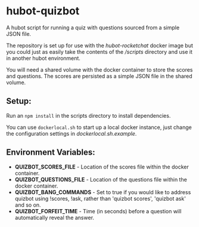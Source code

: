 # hubot-quizbot

A hubot script for running a quiz with questions sourced from a simple JSON file.

The repository is set up for use with the _hubot-rocketchat_ docker image but you could just as easily take the contents of the _/scripts_ directory and use it in another hubot environment.

You will need a shared volume with the docker container to store the scores and questions. The scores are persisted as a simple JSON file in the shared volume.

## Setup:

Run an `npm install` in the scripts directory to install dependencies.

You can use `dockerlocal.sh` to start up a local docker instance, just change the configuration settings in _dockerlocal.sh.example_.

## Environment Variables:

* **QUIZBOT_SCORES_FILE** - Location of the scores file within the docker container.
* **QUIZBOT_QUESTIONS_FILE** - Location of the questions file within the docker container.
* **QUIZBOT_BANG_COMMANDS** - Set to true if you would like to address quizbot using !scores, !ask, rather than 'quizbot scores', 'quizbot ask' and so on.
* **QUIZBOT_FORFEIT_TIME** - Time (in seconds) before a question will automatically reveal the answer.
